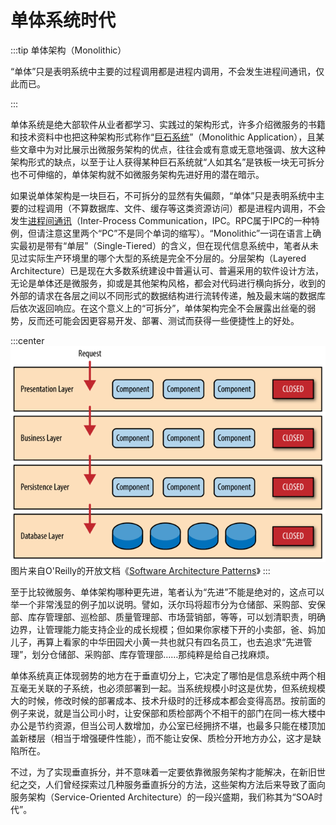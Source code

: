 # 单体系统时代

:::tip 单体架构（Monolithic）

“单体”只是表明系统中主要的过程调用都是进程内调用，不会发生进程间通讯，仅此而已。

:::

单体系统是绝大部软件从业者都学习、实践过的架构形式，许多介绍微服务的书籍和技术资料中也把这种架构形式称作“[巨石系统](https://en.wikipedia.org/wiki/Monolithic_application)”（Monolithic Application），且某些文章中为对比展示出微服务架构的优点，往往会或有意或无意地强调、放大这种架构形式的缺点，以至于让人获得某种巨石系统就“人如其名”是铁板一块无可拆分也不可伸缩的，单体架构就不如微服务架构先进好用的潜在暗示。

如果说单体架构是一块巨石，不可拆分的显然有失偏颇，“单体”只是表明系统中主要的过程调用（不算数据库、文件、缓存等这类资源访问）都是进程内调用，不会发生[进程间通讯](https://zh.wikipedia.org/wiki/%E8%A1%8C%E7%A8%8B%E9%96%93%E9%80%9A%E8%A8%8A)（Inter-Process Communication，IPC。RPC属于IPC的一种特例，但请注意这里两个“PC”不是同个单词的缩写）。“Monolithic”一词在语言上确实最初是带有“单层”（Single-Tiered）的含义，但在现代信息系统中，笔者从未见过实际生产环境里的哪个大型的系统是完全不分层的。分层架构（Layered Architecture）已是现在大多数系统建设中普遍认可、普遍采用的软件设计方法，无论是单体还是微服务，抑或是其他架构风格，都会对代码进行横向拆分，收到的外部的请求在各层之间以不同形式的数据结构进行流转传递，触及最末端的数据库后依次返回响应。在这个意义上的“可拆分”，单体架构完全不会展露出丝毫的弱势，反而还可能会因更容易开发、部署、测试而获得一些便捷性上的好处。

:::center
![](./images/layed-arch.png)
图片来自O'Reilly的开放文档《[Software Architecture Patterns](https://www.oreilly.com/programming/free/files/software-architecture-patterns.pdf)》
:::

至于比较微服务、单体架构哪种更先进，笔者认为“先进”不能是绝对的，这点可以举一个非常浅显的例子加以说明。譬如，沃尔玛将超市分为仓储部、采购部、安保部、库存管理部、巡检部、质量管理部、市场营销部，等等，可以划清职责，明确边界，让管理能力能支持企业的成长规模；但如果你家楼下开的小卖部，爸、妈加儿子，再算上看家的中华田园犬小黄一共也就只有四名员工，也去追求“先进管理”，划分仓储部、采购部、库存管理部……那纯粹是给自己找麻烦。

单体系统真正体现弱势的地方在于垂直切分上，它决定了哪怕是信息系统中两个相互毫无关联的子系统，也必须部署到一起。当系统规模小时这是优势，但系统规模大的时候，修改时候的部署成本、技术升级时的迁移成本都会变得高昂。按前面的例子来说，就是当公司小时，让安保部和质检部两个不相干的部门在同一栋大楼中办公是节约资源，但当公司人数增加，办公室已经拥挤不堪，也最多只能在楼顶加盖新楼层（相当于增强硬件性能），而不能让安保、质检分开地方办公，这才是缺陷所在。

不过，为了实现垂直拆分，并不意味着一定要依靠微服务架构才能解决，在新旧世纪之交，人们曾经探索过几种服务垂直拆分的方法，这些架构方法后来导致了面向服务架构（Service-Oriented Architecture）的一段兴盛期，我们称其为“SOA时代”。